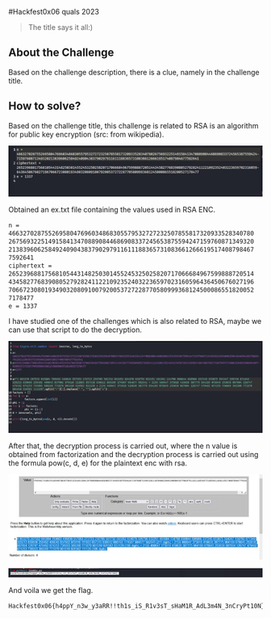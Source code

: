 #Hackfest0x06 quals 2023
> The title says it all:)

## About the Challenge
Based on the challenge description, there is a clue, namely in the challenge title.

## How to solve?
Based on the challenge title, this challenge is related to RSA is an algorithm for public key encryption (src: from wikipedia).

![img1](images/img1.png)

Obtained an ex.txt file containing the values used in RSA ENC.
```
n =
46632702875526958047696034868305579532727232507855817320933528340780
26756932251491584134708890844686908337245653875594247159760871349320
21383960625849240904383790297911611188365731083661266619517408798467
7592641
ciphertext =
26523968817568105443148250301455245325025820717066684967599888720514
43458277683908052792824112210923524032236597023160596436450676027196
70667230801934903208091007920053727228770580999368124500086551820052
7178477
e = 1337
```
I have studied one of the challenges which is also related to RSA, maybe we can use that script to do the decryption.

![img2](images/img2.png)

After that, the decryption process is carried out, where the n value is obtained from factorization and the decryption process is carried out using the formula pow(c, d, e) for the plaintext enc with rsa.

![img3](images/img3.png)

![flag](images/flag.png)

And voila we get the flag.

```
Hackfest0x06{h4ppY_n3w_y3aRR!!th1s_iS_R1v3sT_sHaM1R_AdL3m4N_3nCryPt10N}
```
